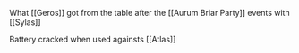 What [[Geros]] got from the table after the [[Aurum Briar Party]] events with [[Sylas]]

Battery cracked when used againsts [[Atlas]]